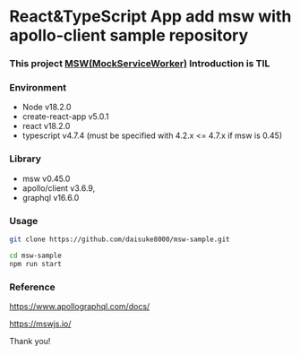 # React&TypeScript App add msw with apollo-client sample repository

### This project [MSW(MockServiceWorker)](https://mswjs.io/) Introduction is TIL

### Environment
- Node v18.2.0
- create-react-app v5.0.1
- react v18.2.0
- typescript v4.7.4 (must be specified with 4.2.x <= 4.7.x if msw is 0.45)

### Library
- msw v0.45.0
- apollo/client v3.6.9,
- graphql v16.6.0

### Usage
```sh
git clone https://github.com/daisuke8000/msw-sample.git
```

```sh
cd msw-sample
npm run start
```

### Reference
https://www.apollographql.com/docs/

https://mswjs.io/

Thank you!
